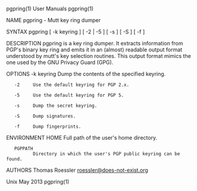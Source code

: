 pgpring(1)                                                                                       User Manuals                                                                                      pgpring(1)



NAME
       pgpring - Mutt key ring dumper


SYNTAX
       pgpring [ -k keyring ] [ -2 | -5 ] [ -s ] [ -S ] [ -f ]


DESCRIPTION
       pgpring  is a key ring dumper.  It extracts information from PGP's binary key ring and emits it in an (almost) readable output format understood by mutt's key selection routines.  This output format
       mimics the one used by the GNU Privacy Guard (GPG).


OPTIONS
       -k keyring
              Dump the contents of the specified keyring.

       -2     Use the default keyring for PGP 2.x.

       -5     Use the default keyring for PGP 5.

       -s     Dump the secret keyring.

       -S     Dump signatures.

       -f     Dump fingerprints.


ENVIRONMENT
       HOME   Full path of the user's home directory.

       PGPPATH
              Directory in which the user's PGP public keyring can be found.


AUTHORS
       Thomas Roessler <roessler@does-not-exist.org>




Unix                                                                                               May 2013                                                                                        pgpring(1)
